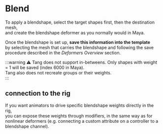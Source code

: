 # Blend

To apply a blendshape, select the target shapes first, then the destination mesh,  
and create the blendshape deformer as you normally would in Maya.  

Once the blendshape is set up, **save this information into the template**  
by selecting the mesh that carries the blendshape and following the save procedure described in the *Deformers Overview* section.  

:::warning
⚠️ Tang does not support in-betweens. Only shapes with weight = 1 will be saved (index 6000 in Maya).  
Tang also does not recreate groups or their weights.  
:::

## connection to the rig

If you want animators to drive specific blendshape weights directly in the rig,  
you can expose these weights through modifiers, in the same way as for nonlinear deformers (e.g. connecting a custom attribute on a controller to a blendshape channel).
